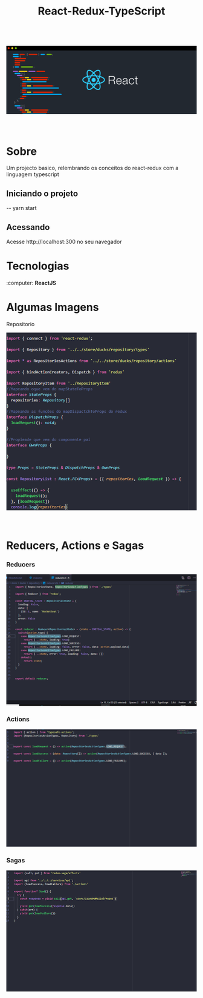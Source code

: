 <h1 align="center">React-Redux-TypeScript</h1>
<br/>
<h1 align="center">
  <img src="./assets/1_qaQYJcS48yV8oNJO8u8L5w.png"/>
</h1>

<br/>



<h1>Sobre</h1>

<p>Um projecto basico, relembrando os conceitos do react-redux com a linguagem typescript
</p>

<h2>Iniciando o projeto</h2>
<p>-- yarn start</p>

<h2>Acessando</h2>
<p>Acesse http://localhost:300 no seu navegador</p>

<h1>Tecnologias</h1>
:computer:&nbsp<strong>ReactJS</strong>

<h1>Algumas Imagens</h1>
<p>Repositorio</p>
 <img src="./assets/repository_1.png"/>
 <br/>
 <br/>
 <br/>
 
 <h1>Reducers, Actions e Sagas</h1>
<h3>Reducers</h3>
 <img src="./assets/reducers.png"/>
 <h3>Actions</h3>
 <img src="./assets/actions.png"/>
 <h3>Sagas</h3>
 <img src="./assets/sagas.png"/>
 


